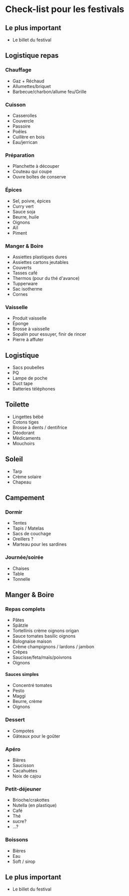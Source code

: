 Check-list pour les festivals
=============================


Le plus important
-----------------

 * Le billet du festival


Logistique repas
-----------------

### Chauffage ###

 * Gaz + Réchaud
 * Allumettes/briquet
 * Barbecue/charbon/allume feu/Grille

### Cuisson ###

 * Casserolles
 * Couvercle
 * Passoire
 * Poêles
 * Cuillère en bois
 * Eau/jerrican

### Préparation ###

 * Planchette à découper
 * Couteau qui coupe
 * Ouvre boîtes de conserve

### Épices ###

 * Sel, poivre, épices
 * Curry vert
 * Sauce soja
 * Beurre, huile
 * Oignons
 * Aïl
 * Piment

### Manger & Boire ###

 * Assiettes plastiques dures
 * Assiettes cartons jeutables
 * Couverts
 * Tasses café
 * Thermos (pour du thé d'avance)
 * Tupperware
 * Sac isotherme
 * Cornes

### Vaisselle ###

 * Produit vaisselle
 * Éponge
 * Brosse à vaisselle
 * Sopalin pour essuyer, finir de rincer
 * Pierre à affuter


Logistique
----------

 * Sacs poubelles
 * PQ
 * Lampe de poche
 * Duct tape
 * Batteries téléphones


Toilette
--------

 * Lingettes bébé
 * Cotons tiges
 * Brosse à dents / dentifrice
 * Déodorant
 * Médicaments
 * Mouchoirs

Soleil
------

 * Tarp
 * Crème solaire
 * Chapeau


Campement
---------

### Dormir ###

 * Tentes
 * Tapis / Matelas
 * Sacs de couchage
 * Oreillers ?
 * Marteau pour les sardines

### Journée/soirée ###

 * Chaises
 * Table
 * Tonnelle


Manger & Boire
--------------

### Repas complets ###

 * Pâtes
 * Spâtzle
 * Tortellinis crème oignons origan
 * Sauce tomates basilic oignons
 * Bolognaise maison
 * Crême champignons / lardons / jambon
 * Crêpes
 * Saucisse/feta/maïs/poivrons
 * Oignons

#### Sauces simples ####

 * Concentré tomates
 * Pesto
 * Maggi
 * Beurre, crème
 * Oignons

### Dessert ###

 * Compotes
 * Gâteaux pour le goûter

### Apéro ###

 * Bières
 * Saucisson
 * Cacahuètes
 * Noix de cajou

### Petit-déjeuner  ###

 * Brioche/crakottes
 * Nutella (en plastique)
 * Café
 * Thé
 * sucre?
 * ...?

### Boissons ###

 * Bières
 * Eau
 * Soft / sirop


Le plus important
-----------------

 * Le billet du festival

